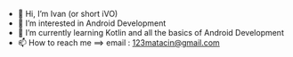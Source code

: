 - 👋 Hi, I’m Ivan (or short iVO)
- 👀 I’m interested in Android Development
- 🌱 I’m currently learning Kotlin and all the basics of Android Development
- 📫 How to reach me ==> email : 123matacin@gmail.com
